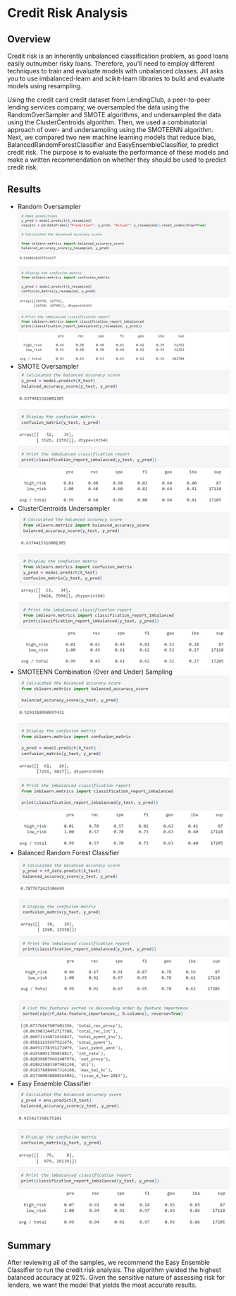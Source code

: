 # Credit Risk Analysis

## Overview

Credit risk is an inherently unbalanced classification problem, as good loans easily outnumber risky loans. Therefore, you’ll need to employ different techniques to train and evaluate models with unbalanced classes. Jill asks you to use imbalanced-learn and scikit-learn libraries to build and evaluate models using resampling.

Using the credit card credit dataset from LendingClub, a peer-to-peer lending services company, we oversampled the data using the RandomOverSampler and SMOTE algorithms, and undersampled the data using the ClusterCentroids algorithm. Then, we used a combinatorial approach of over- and undersampling using the SMOTEENN algorithm. Next, we compared two new machine learning models that reduce bias, BalancedRandomForestClassifier and EasyEnsembleClassifier, to predict credit risk. The purpose is to evaluate the performance of these models and make a written recommendation on whether they should be used to predict credit risk.

## Results

- Random Oversampler
![Random Oversampler](https://github.com/rivas-j/Credit_Risk_Analysis/blob/386a96bcc459c26c60a18db4d51d6db21df909c7/Resources/1_Random_Oversampling.png)
- SMOTE Oversampler
![SMOTE Oversampler](https://github.com/rivas-j/Credit_Risk_Analysis/blob/386a96bcc459c26c60a18db4d51d6db21df909c7/Resources/2-SMOTE_Oversampling.png)
- ClusterCentroids Undersampler
![Undersampler](https://github.com/rivas-j/Credit_Risk_Analysis/blob/386a96bcc459c26c60a18db4d51d6db21df909c7/Resources/3-Undersampling.png)
- SMOTEENN Combination (Over and Under) Sampling
![SMOTEENN Combination](https://github.com/rivas-j/Credit_Risk_Analysis/blob/386a96bcc459c26c60a18db4d51d6db21df909c7/Resources/4-SMOTEEN_Over-Under-Sampling.png)
- Balanced Random Forest Classifier
![Balanced Random Forest](https://github.com/rivas-j/Credit_Risk_Analysis/blob/386a96bcc459c26c60a18db4d51d6db21df909c7/Resources/5-BalancedRandomForest.png)
- Easy Ensemble Classifier
![Easy Ensemble Classifier](https://github.com/rivas-j/Credit_Risk_Analysis/blob/386a96bcc459c26c60a18db4d51d6db21df909c7/Resources/6-EasyEnsembleClassifier.png)


## Summary

After reviewing all of the samples, we recommend the Easy Ensemble Classifier to run the credit risk analysis. The algorithm yielded the highest balanced accuracy at 92%. Given the sensitive nature of assessing risk for lenders, we want the model that yields the most accurate results. 
